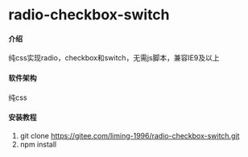# radio-checkbox-switch

#### 介绍
纯css实现radio，checkbox和switch，无需js脚本，兼容IE9及以上

#### 软件架构
纯css


#### 安装教程

1.  git clone https://gitee.com/liming-1996/radio-checkbox-switch.git
2.  npm install

